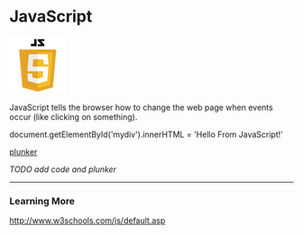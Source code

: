 # JavaScript

![JavaScript Logo](images/javascriptlogo.png)

JavaScript tells the browser how to change the web page when events occur (like clicking on something).

document.getElementById('mydiv').innerHTML = 'Hello From JavaScript!'

[plunker](http://plnkr.co/edit/rRemDofP3nCJwzbFJJU9?p=preview)

*TODO add code and plunker*


---
### Learning More
http://www.w3schools.com/js/default.asp


